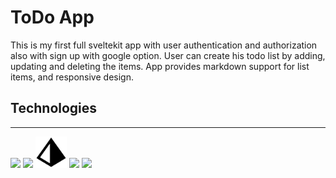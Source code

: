 # ToDo App

This is my first full sveltekit app with user authentication and authorization also with sign up with google option. User can create his todo list by adding, updating and deleting the items. App provides markdown support for list items, and responsive design.

## Technologies
---
<img height="50" src="https://cdn.jsdelivr.net/gh/devicons/devicon/icons/svelte/svelte-original.svg" />
<img height="50" src="https://cdn.jsdelivr.net/gh/devicons/devicon/icons/postgresql/postgresql-plain.svg" />
<img height="50" src="docs/images/prism.png" />
<img height="50" src="https://cdn.jsdelivr.net/gh/devicons/devicon/icons/tailwindcss/tailwindcss-plain.svg" />
<img height="50" src="https://cdn.jsdelivr.net/gh/devicons/devicon/icons/typescript/typescript-original.svg" />
